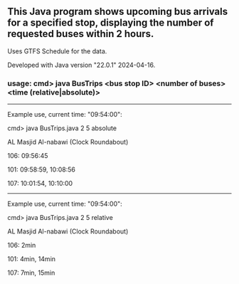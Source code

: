 ## This Java program shows upcoming bus arrivals for a specified stop, displaying the number of requested buses within 2 hours.

Uses GTFS Schedule for the data.

Developed with Java version "22.0.1" 2024-04-16.

### usage: cmd> java BusTrips <**bus stop ID**> <**number of buses**> <time (relative|absolute)>

---

Example use, current time: "09:54:00":

cmd> java BusTrips.java 2 5 absolute

AL Masjid Al-nabawi (Clock Roundabout)

106: 09:56:45

101: 09:58:59, 10:08:56

107: 10:01:54, 10:10:00

---

Example use, current time: "09:54:00":

cmd> java BusTrips.java 2 5 relative

AL Masjid Al-nabawi (Clock Roundabout)

106: 2min

101: 4min, 14min

107: 7min, 15min
